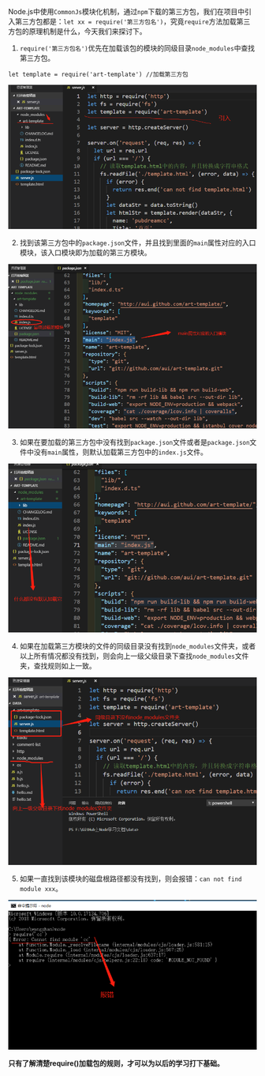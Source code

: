 Node.js中使用`CommonJs`模块化机制，通过`npm`下载的第三方包，我们在项目中引入第三方包都是：`let xx = require('第三方包名')`，究竟`require`方法加载第三方包的原理机制是什么，今天我们来探讨下。

1. `require('第三方包名')`优先在加载该包的模块的同级目录`node_modules`中查找第三方包。

```
let template = require('art-template') //加载第三方包
```
![node演示](../node学习图片资源/35.png)


2. 找到该第三方包中的`package.json`文件，并且找到里面的`main`属性对应的入口模块，该入口模块即为加载的第三方模块。

![node演示](../node学习图片资源/36.png)

3. 如果在要加载的第三方包中没有找到`package.json`文件或者是`package.json`文件中没有`main`属性，则默认加载第三方包中的`index.js`文件。

![node演示](../node学习图片资源/37.png)

4. 如果在加载第三方模块的文件的同级目录没有找到`node_modules`文件夹，或者以上所有情况都没有找到，则会向上一级父级目录下查找`node_modules`文件夹，查找规则如上一致。

![node演示](../node学习图片资源/38.png)

5. 如果一直找到该模块的磁盘根路径都没有找到，则会报错：`can not find module xxx`。

![node演示](../node学习图片资源/39.png)

**只有了解清楚require()加载包的规则，才可以为以后的学习打下基础。**